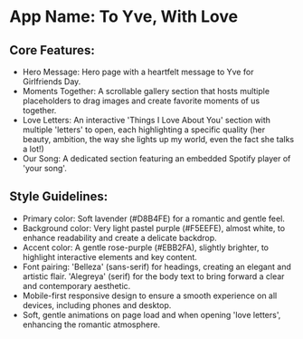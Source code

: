 # **App Name**: To Yve, With Love

## Core Features:

- Hero Message: Hero page with a heartfelt message to Yve for Girlfriends Day.
- Moments Together: A scrollable gallery section that hosts multiple placeholders to drag images and create favorite moments of us together.
- Love Letters: An interactive 'Things I Love About You' section with multiple 'letters' to open, each highlighting a specific quality (her beauty, ambition, the way she lights up my world, even the fact she talks a lot!)
- Our Song: A dedicated section featuring an embedded Spotify player of 'your song'.

## Style Guidelines:

- Primary color: Soft lavender (#D8B4FE) for a romantic and gentle feel.
- Background color: Very light pastel purple (#F5EEFE), almost white, to enhance readability and create a delicate backdrop.
- Accent color: A gentle rose-purple (#EBB2FA), slightly brighter, to highlight interactive elements and key content.
- Font pairing: 'Belleza' (sans-serif) for headings, creating an elegant and artistic flair. 'Alegreya' (serif) for the body text to bring forward a clear and contemporary aesthetic.
- Mobile-first responsive design to ensure a smooth experience on all devices, including phones and desktop.
- Soft, gentle animations on page load and when opening 'love letters', enhancing the romantic atmosphere.